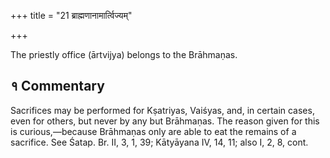 +++
title = "21 ब्राह्मणानामार्त्विज्यम्"

+++

The priestly office (ārtvijya) belongs to the Brāhmaṇas.

## १ Commentary

Sacrifices may be performed for Kṣatriyas, Vaiśyas, and, in certain cases, even for others, but never by any but Brāhmaṇas. The reason given for this is curious,—because Brāhmaṇas only are able to eat the remains of a sacrifice. See Śatap. Br. II, 3, 1, 39; Kātyāyana IV, 14, 11; also I, 2, 8, cont.

